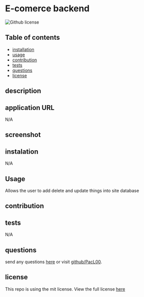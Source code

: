 # E-comerce backend
  ![Github license](https://img.shields.io/badge/license-mit-blue.svg)
  ## Table of contents
  * [installation](#installation)
  * [usage](#usage)
  * [contribution](#contribution)
  * [tests](#tests)
  * [questions](#questions)
  * [license](#license)
  ## description
  
  ## application URL
  N/A
  ## screenshot
  
  ## instalation
  N/A
  ## Usage
  Allows the user to add delete and update things into site database
  ## contribution
  
  ## tests
  N/A
  ## questions
  send any questions [here](mailto:Lukerpace@gmail.com?subject=[Github]question) or visit [github/PacL00](https://github.com/PacL00).
  
  ## license
  This repo is using the mit license. View the full license [here](https://choosealicense.com/licenses/mit/)
  
